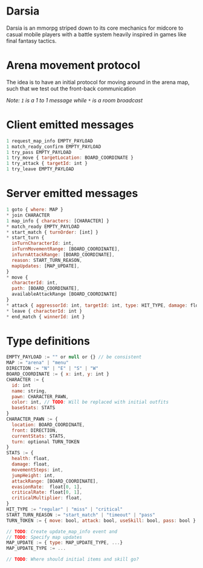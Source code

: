 # Darsia

Darsia is an mmorpg striped down to its core mechanics for midcore to casual
mobile players with a battle system heavily inspired in games like final fantasy
tactics.

# Arena movement protocol

The idea is to have an initial protocol for moving around in the arena map, such
that we test out the front-back communication

*Note: `1` is a 1 to 1 message while ` * ` is a room broadcast*

# Client emitted messages

```js
1 request_map_info EMPTY_PAYLOAD
1 match_ready_confirm EMPTY_PAYLOAD
1 try_pass EMPTY_PAYLOAD
1 try_move { targetLocation: BOARD_COORDINATE }
1 try_attack { targetId: int }
1 try_leave EMPTY_PAYLOAD
```

# Server emitted messages

```js
1 goto { where: MAP }
* join CHARACTER
1 map_info { characters: [CHARACTER] }
* match_ready EMPTY_PAYLOAD
* start_match { turnOrder: [int] }
* start_turn {
  inTurnCharacterId: int,
  inTurnMovementRange: [BOARD_COORDINATE],
  inTurnAttackRange: [BOARD_COORDINATE],
  reason: START_TURN_REASON,
  mapUpdates: [MAP_UPDATE],
}
* move {
  characterId: int,
  path: [BOARD_COORDINATE],
  availableAttackRange [BOARD_COORDINATE]
}
* attack { aggressorId: int, targetId: int, type: HIT_TYPE, damage: float }
* leave { characterId: int }
* end_match { winnerId: int }
```

# Type definitions

```js
EMPTY_PAYLOAD := "" or null or {} // be consistent
MAP := "arena" | "menu"
DIRECTION := "N" | "E" | "S" | "W"
BOARD_COORDINATE := { x: int, y: int }
CHARACTER := {
  id: int
  name: string,
  pawn: CHARACTER_PAWN,
  color: int, // TODO: Will be replaced with initial outfits
  baseStats: STATS
}
CHARACTER_PAWN := {
  location: BOARD_COORDINATE,
  front: DIRECTION,
  currentStats: STATS,
  turn: optional TURN_TOKEN
}
STATS := {
  health: float,
  damage: float,
  movementSteps: int,
  jumpHeight: int,
  attackRange: [BOARD_COORDINATE],
  evasionRate:  float[0, 1],
  criticalRate: float[0, 1],
  criticalMultiplier: float,
}
HIT_TYPE := "regular" | "miss" | "critical"
START_TURN_REASON := "start_match" | "timeout" | "pass"
TURN_TOKEN := { move: bool, attack: bool, useSkill: bool, pass: bool }

// TODO: Create update_map_info event and
// TODO: Specify map updates
MAP_UPDATE := { type: MAP_UPDATE_TYPE, ...}
MAP_UPDATE_TYPE := ...

// TODO: Where should initial items and skill go?
```
